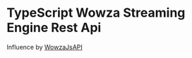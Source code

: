 # TypeScript Wowza Streaming Engine Rest Api

Influence by [WowzaJsAPI](https://github.com/NNLRussia/WowzaJsApi#readme)

